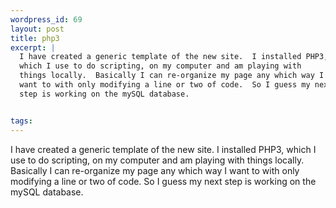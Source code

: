 ```yaml
--- 
wordpress_id: 69
layout: post
title: php3
excerpt: |
  I have created a generic template of the new site.  I installed PHP3, 
  which I use to do scripting, on my computer and am playing with 
  things locally.  Basically I can re-organize my page any which way I 
  want to with only modifying a line or two of code.  So I guess my next
  step is working on the mySQL database.


tags: 
---
```


I have created a generic template of the new site.  I installed PHP3, 
which I use to do scripting, on my computer and am playing with 
things locally.  Basically I can re-organize my page any which way I 
want to with only modifying a line or two of code.  So I guess my next
step is working on the mySQL database.
